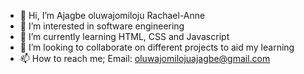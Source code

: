 - 👋 Hi, I’m Ajagbe oluwajomiloju Rachael-Anne
- 👀 I’m interested in software engineering
- 🌱 I’m currently learning HTML, CSS and Javascript
- 💞️ I’m looking to collaborate on different projects to aid my learning
- 📫 How to reach me; Email: oluwajomilojuajagbe@gmail.com

<!---
Jomiangel1/Jomiangel1 is a ✨ special ✨ repository because its `README.md` (this file) appears on your GitHub profile.
You can click the Preview link to take a look at your changes.
--->
